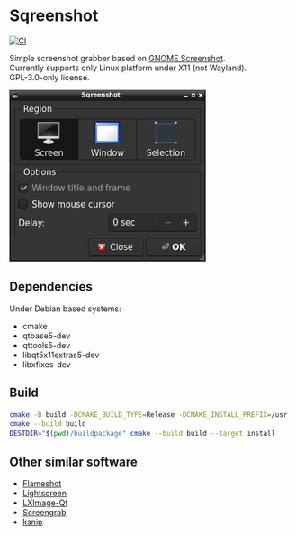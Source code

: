 # Sqreenshot

[![CI][1]](https://github.com/redtide/sqreenshot/actions/workflows/build.yml)

Simple screenshot grabber based on [GNOME Screenshot][2].\
Currently supports only Linux platform under X11 (not Wayland).\
GPL-3.0-only license.

![Sqreenshot](screenshot.png)

## Dependencies

Under Debian based systems:
- cmake
- qtbase5-dev
- qttools5-dev
- libqt5x11extras5-dev
- libxfixes-dev

## Build
```sh
cmake -B build -DCMAKE_BUILD_TYPE=Release -DCMAKE_INSTALL_PREFIX=/usr
cmake --build build
DESTDIR="$(pwd)/buildpackage" cmake --build build --target install
```

## Other similar software
- [Flameshot][3]
- [Lightscreen][4]
- [LXImage-Qt][5]
- [Screengrab][6]
- [ksnip][7]


[1]: https://github.com/redtide/sqreenshot/actions/workflows/build.yml/badge.svg
[2]: https://gitlab.gnome.org/GNOME/gnome-screenshot/
[3]: https://github.com/flameshot-org/flameshot/
[4]: https://github.com/ckaiser/Lightscreen/
[5]: https://github.com/lxqt/lximage-qt/
[6]: https://github.com/lxqt/screengrab/
[7]: https://github.com/ksnip/ksnip/